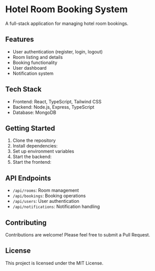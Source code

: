 # Hotel Room Booking System

A full-stack application for managing hotel room bookings.

## Features

- User authentication (register, login, logout)
- Room listing and details
- Booking functionality
- User dashboard
- Notification system

## Tech Stack

- Frontend: React, TypeScript, Tailwind CSS
- Backend: Node.js, Express, TypeScript
- Database: MongoDB

## Getting Started

1. Clone the repository
2. Install dependencies:
3. Set up environment variables
4. Start the backend:
5. Start the frontend:

## API Endpoints

- `/api/rooms`: Room management
- `/api/bookings`: Booking operations
- `/api/users`: User authentication
- `/api/notifications`: Notification handling

## Contributing

Contributions are welcome! Please feel free to submit a Pull Request.

## License

This project is licensed under the MIT License.

